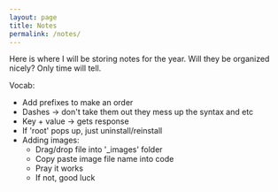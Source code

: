```yaml
---
layout: page
title: Notes
permalink: /notes/
---
```


Here is where I will be storing notes for the year. Will they be organized nicely? Only time will tell.

Vocab:
- Add prefixes to make an order
- Dashes -> don't take them out they mess up the syntax and etc
- Key + value -> gets response
- If 'root' pops up, just uninstall/reinstall
- Adding images: 
   - Drag/drop file into '_images' folder
   - Copy paste image file name into code
   - Pray it works
   - If not, good luck
